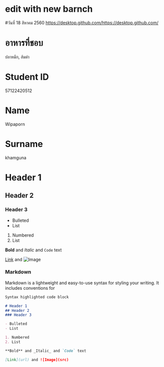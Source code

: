 # edit with new barnch

#วันที่ 18 สิหาคม 2560
https://desktop.github.com/https://desktop.github.com/

# อาหารที่ชอบ
ปลาหมึก, ส้มตำ
# Student ID
57122420512
# Name
Wipaporn
# Surname
khamguna
# Header 1
## Header 2
### Header 3

- Bulleted
- List

1. Numbered
2. List

**Bold** and _Italic_ and `Code` text

[Link](url) and ![Image](src)

### Markdown

Markdown is a lightweight and easy-to-use syntax for styling your writing. It includes conventions for

```markdown
Syntax highlighted code block

# Header 1
## Header 2
### Header 3

- Bulleted
- List

1. Numbered
2. List

**Bold** and _Italic_ and `Code` text

[Link](url) and ![Image](src)
